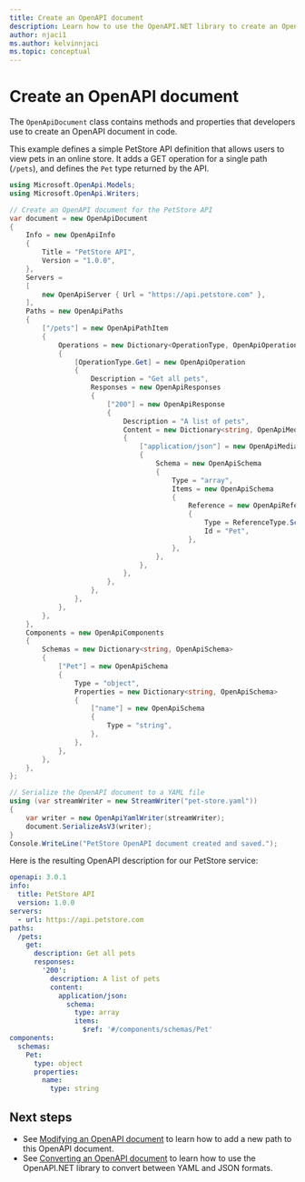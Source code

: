 ```yaml
---
title: Create an OpenAPI document
description: Learn how to use the OpenAPI.NET library to create an OpenAPI document
author: njaci1
ms.author: kelvinnjaci
ms.topic: conceptual
---
```


# Create an OpenAPI document

The `OpenApiDocument` class contains methods and properties that developers use to create an OpenAPI document in code.

This example defines a simple PetStore API definition that allows users to view pets in an online store. It adds a GET operation for a single path (`/pets`), and defines the `Pet` type returned by the API.

```csharp
using Microsoft.OpenApi.Models;
using Microsoft.OpenApi.Writers;

// Create an OpenAPI document for the PetStore API
var document = new OpenApiDocument
{
    Info = new OpenApiInfo
    {
        Title = "PetStore API",
        Version = "1.0.0",
    },
    Servers =
    [
        new OpenApiServer { Url = "https://api.petstore.com" },
    ],
    Paths = new OpenApiPaths
    {
        ["/pets"] = new OpenApiPathItem
        {
            Operations = new Dictionary<OperationType, OpenApiOperation>
            {
                [OperationType.Get] = new OpenApiOperation
                {
                    Description = "Get all pets",
                    Responses = new OpenApiResponses
                    {
                        ["200"] = new OpenApiResponse
                        {
                            Description = "A list of pets",
                            Content = new Dictionary<string, OpenApiMediaType>
                            {
                                ["application/json"] = new OpenApiMediaType
                                {
                                    Schema = new OpenApiSchema
                                    {
                                        Type = "array",
                                        Items = new OpenApiSchema
                                        {
                                            Reference = new OpenApiReference
                                            {
                                                Type = ReferenceType.Schema,
                                                Id = "Pet",
                                            },
                                        },
                                    },
                                },
                            },
                        },
                    },
                },
            },
        },
    },
    Components = new OpenApiComponents
    {
        Schemas = new Dictionary<string, OpenApiSchema>
        {
            ["Pet"] = new OpenApiSchema
            {
                Type = "object",
                Properties = new Dictionary<string, OpenApiSchema>
                {
                    ["name"] = new OpenApiSchema
                    {
                        Type = "string",
                    },
                },
            },
        },
    },
};

// Serialize the OpenAPI document to a YAML file
using (var streamWriter = new StreamWriter("pet-store.yaml"))
{
    var writer = new OpenApiYamlWriter(streamWriter);
    document.SerializeAsV3(writer);
}
Console.WriteLine("PetStore OpenAPI document created and saved.");
```

Here is the resulting OpenAPI description for our PetStore service:

```yaml
openapi: 3.0.1
info:
  title: PetStore API
  version: 1.0.0
servers:
  - url: https://api.petstore.com
paths:
  /pets:
    get:
      description: Get all pets
      responses:
        '200':
          description: A list of pets
          content:
            application/json:
              schema:
                type: array
                items:
                  $ref: '#/components/schemas/Pet'
components:
  schemas:
    Pet:
      type: object
      properties:
        name:
          type: string
```

## Next steps

- See [Modifying an OpenAPI document](modify-openapi.md) to learn how to add a new path to this OpenAPI document.
- See [Converting an OpenAPI document](convert-openapi.md) to learn how to use the OpenAPI.NET library to convert between YAML and JSON formats.
